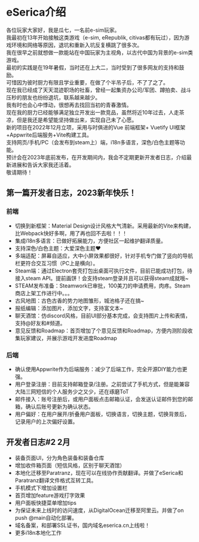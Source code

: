 # eSerica介绍
各位玩家大家好，我是瓜七，一名前e-sim玩家。  
我最初在13年开始接触这类游戏（e-sim, eRepublik, citivas都有玩过），因为游戏环境和网络等原因，退坑和重新入坑反复横跳了很多次。  
我在很早之前就想做一款能站在中国玩家为主视角，以古代中国为背景的e-sim类游戏。  
最初的实践是在19年暑假，当时还在上大二，当时受到了很多网友的支持和鼓励。  
可惜因为彼时厨力有限且学业重要，在做了个半吊子后，不了了之了。  
现在我已经成了天天混迹职场的社畜，曾经一起集资办公司/军团、蹲拍卖、战斗压秒的朋友也纷纷退坑，联系越来越少。  
我有时也会心中悸动，很想再去找回当初的青春激情。  
现在我的厨力已经能够满足独立开发出一款竞品，虽然将近10年过去，人走茶凉，但是我还是希望能坚持做出来，实现自己未了心愿。  
新的项目在2022年12月立项，采用与时俱进的Vue 前端框架+ Vuetify UI框架+Appwrite后端服务+Vite构建工具。  
支持网页/手机/PC（会发布到steam上）端，i18n多语言，深色/白色主题等功能。  
预计会在2023年底前发布，在开发期间内，我会不定期更新开发者日志，介绍最新进展和告诉大家我还活着。  
敬请期待！  

## 第一篇开发者日志，2023新年快乐！
### 前端
- 切换到新框架：Material Design设计风格大气清新。采用最新的Vite来构建，比Webpack快好多啊，用了再也回不去啦！！！  
- 集成i18n多语言：已做好拓展能力，方便社区一起维护翻译质量。
- 支持深色/白色主题：大爱深色主题❤  
- 多端适配：屏幕自适应，大中小屏效果都很好，针对手机专门做了竖向的导航栏更符合交互习惯（PC上是横向）。
- Steam端：通过Electron套壳打包出桌面可执行文件，目前已能成功打包，待接入steam API。提前画饼！会支持steam登录并且可以获得steam成就哦~
- STEAM发布准备：Steamwork已审批，100美刀的申请费用，肉疼。Steam商店上架工作进行中。。。  
- 古风地图：古色古香的势力地图雏形，城池格子还在搞~
- 报纸编辑：添加图片，添加文字，支持富文本~
- 聊天酒馆：仿discord风格，目前UI部分基本完成，会支持图片上传和表情，支持@好友和#频道。
- 意见反馈和Roadmap：首页增加了个意见反馈和Roadmap，方便内测阶段收集玩家建议，并展示游戏开发进度Roadmap

### 后端
- 确认使用Appwrite作为后端服务：减少了后端工作，完全开源DIY能力也更强。 
- 用户登录注册：目前支持邮箱登录/注册。之前尝试了手机方式，但是能兼容大陆三网短信的个人服务少之又少，还在琢磨ToT
- 邮件接入：账号注册后，或用户面板点击邮箱认证，会发送认证邮件到您的邮箱，确认后账号更新为确认状态。
- 用户偏好：在用户展开/折叠用户面板，切换语言，切换主题，切换背景后，记录用户的上次偏好设置。

## 开发者日志#2 2月
- 装备页面UI，分为角色装备和装备仓库
- 增加收件箱页面（短信风格，区别于聊天酒馆）
- 本地化迁移至Paratranz，现在可以在线协作贡献翻译。并做了eSerica和Paratranz翻译文件格式互转工具。
- 手机模式下增加设置栏
- 首页增加feature游戏打字效果
- 用户面板快捷菜单增加tips
- 为保证未来上线时的访问速度，从DigitalOcean迁移至阿里云。并做了on push @main自动化部署。
- 域名备案，和部署SSL证书，国内域名eserica.cn上线啦！
- 更多i18n本地化工作
